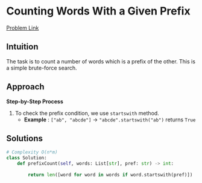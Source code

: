 **Counting Words With a Given Prefix**
=
[Problem Link](https://leetcode.com/problems/counting-words-with-a-given-prefix/description)

## Intuition
The task is to count a number of words which is a prefix of the other. This is a simple brute-force search.

## Approach
**Step-by-Step Process**

1. To check the prefix condition, we use `startswith` method.
    - **Example** : `["ab", "abcde"]` -> `"abcde".startswith("ab")` returns `True`
  
## Solutions
```python
# Complexity O(n*m)
class Solution:
    def prefixCount(self, words: List[str], pref: str) -> int:
        
        return len([word for word in words if word.startswith(pref)])
```
